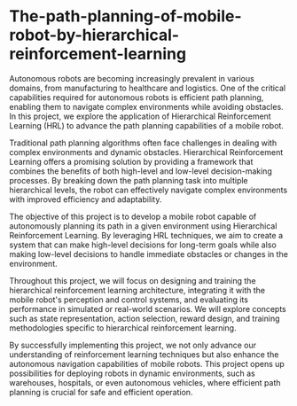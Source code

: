 # The-path-planning-of-mobile-robot-by-hierarchical-reinforcement-learning
Autonomous robots are becoming increasingly prevalent in various domains, from manufacturing to healthcare and logistics. One of the critical capabilities required for autonomous robots is efficient path planning, enabling them to navigate complex environments while avoiding obstacles. In this project, we explore the application of Hierarchical Reinforcement Learning (HRL) to advance the path planning capabilities of a mobile robot.

Traditional path planning algorithms often face challenges in dealing with complex environments and dynamic obstacles. Hierarchical Reinforcement Learning offers a promising solution by providing a framework that combines the benefits of both high-level and low-level decision-making processes. By breaking down the path planning task into multiple hierarchical levels, the robot can effectively navigate complex environments with improved efficiency and adaptability.

The objective of this project is to develop a mobile robot capable of autonomously planning its path in a given environment using Hierarchical Reinforcement Learning. By leveraging HRL techniques, we aim to create a system that can make high-level decisions for long-term goals while also making low-level decisions to handle immediate obstacles or changes in the environment.

Throughout this project, we will focus on designing and training the hierarchical reinforcement learning architecture, integrating it with the mobile robot's perception and control systems, and evaluating its performance in simulated or real-world scenarios. We will explore concepts such as state representation, action selection, reward design, and training methodologies specific to hierarchical reinforcement learning.

By successfully implementing this project, we not only advance our understanding of reinforcement learning techniques but also enhance the autonomous navigation capabilities of mobile robots. This project opens up possibilities for deploying robots in dynamic environments, such as warehouses, hospitals, or even autonomous vehicles, where efficient path planning is crucial for safe and efficient operation.
